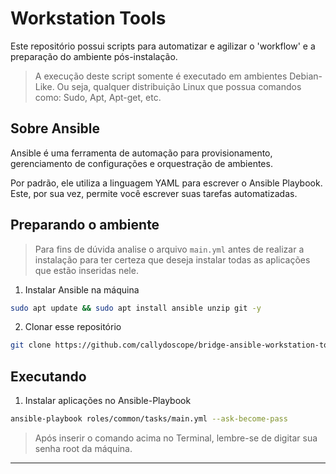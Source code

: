 # Workstation Tools

Este repositório possui scripts para automatizar e agilizar o 'workflow' e a preparação do ambiente pós-instalação.

> A execução deste script somente é executado em ambientes Debian-Like. Ou seja, qualquer distribuição Linux que possua comandos como: Sudo, Apt, Apt-get, etc.

## Sobre Ansible

Ansible é uma ferramenta de automação para provisionamento, gerenciamento de configurações e orquestração de ambientes.

Por padrão, ele utiliza a linguagem YAML para escrever o Ansible Playbook. Este, por sua vez, permite você escrever suas tarefas automatizadas.

## Preparando o ambiente

> Para fins de dúvida analise o arquivo `main.yml` antes de realizar a instalação para ter certeza que deseja instalar todas as aplicações que estão inseridas nele.

1. Instalar Ansible na máquina

```bash
sudo apt update && sudo apt install ansible unzip git -y
```

2. Clonar esse repositório

```bash
git clone https://github.com/callydoscope/bridge-ansible-workstation-tools.git && cd bridge-ansible-workstation-tools
```

## Executando

1. Instalar aplicações no Ansible-Playbook

```bash
ansible-playbook roles/common/tasks/main.yml --ask-become-pass
```

> Após inserir o comando acima no Terminal, lembre-se de digitar sua senha root da máquina.
___
